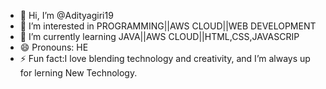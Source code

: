 - 👋 Hi, I’m @Adityagiri19
- 👀 I’m interested in PROGRAMMING||AWS CLOUD||WEB DEVELOPMENT
- 🌱 I’m currently learning JAVA||AWS CLOUD||HTML,CSS,JAVASCRIP
- 😄 Pronouns: HE
- ⚡ Fun fact:I love blending technology and creativity, and I’m always up for lerning New Technology.

<!---
Adityagiri19/Adityagiri19 is a ✨ special ✨ repository because its `README.md` (this file) appears on your GitHub profile.
You can click the Pre
